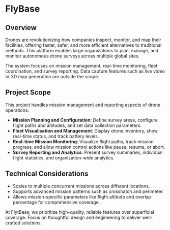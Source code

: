 # FlyBase

## Overview
Drones are revolutionizing how companies inspect, monitor, and map their facilities, offering faster, safer, and more efficient alternatives to traditional methods. This platform enables large organizations to plan, manage, and monitor autonomous drone surveys across multiple global sites.

The system focuses on mission management, real-time monitoring, fleet coordination, and survey reporting. Data capture features such as live video or 3D map generation are outside the scope.

## Project Scope
This project handles mission management and reporting aspects of drone operations:

- **Mission Planning and Configuration**: Define survey areas, configure flight paths and altitudes, and set data collection parameters.
- **Fleet Visualisation and Management**: Display drone inventory, show real-time status, and track battery levels.
- **Real-time Mission Monitoring**: Visualize flight paths, track mission progress, and allow mission control actions like pause, resume, or abort.
- **Survey Reporting and Analytics**: Present survey summaries, individual flight statistics, and organization-wide analytics.

## Technical Considerations
- Scales to multiple concurrent missions across different locations.
- Supports advanced mission patterns such as crosshatch and perimeter.
- Allows mission-specific parameters like flight altitude and overlap percentage for comprehensive coverage.

At FlytBase, we prioritize high-quality, reliable features over superficial coverage. Focus on thoughtful design and engineering to deliver well-crafted solutions.
